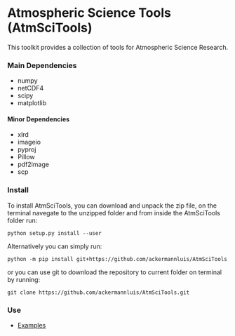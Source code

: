 # Atmospheric Science Tools (AtmSciTools)

This toolkit provides a collection of tools for Atmospheric Science Research.

### Main Dependencies
- numpy
- netCDF4
- scipy
- matplotlib

#### Minor Dependencies
- xlrd
- imageio
- pyproj
- Pillow
- pdf2image
- scp

### Install
To install AtmSciTools, you can download and unpack the zip file, on the terminal navegate to the unzipped folder
and from inside the AtmSciTools folder run:

`python setup.py install --user`


Alternatively you can simply run:

`python -m pip install git+https://github.com/ackermannluis/AtmSciTools`


or you can use git to download the repository to current folder on terminal by running:

`git clone https://github.com/ackermannluis/AtmSciTools.git`




### Use
- [Examples](https://github.com/ackermannluis/AtmSciTools)



